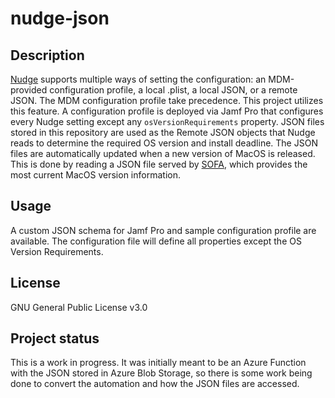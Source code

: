 # nudge-json

## Description
[Nudge](https://github.com/macadmins/nudge) supports multiple ways of setting the configuration: an MDM-provided configuration profile, a local .plist, a local JSON, or a remote JSON. The MDM configuration profile take precedence. This project utilizes this feature. A configuration profile is deployed via Jamf Pro that configures every Nudge setting except any `osVersionRequirements` property. JSON files stored in this repository are used as the Remote JSON objects that Nudge reads to determine the required OS version and install deadline. The JSON files are automatically updated when a new version of MacOS is released. This is done by reading a JSON file served by [SOFA](https://sofa.macadmins.io/), which provides the most current MacOS version information.

## Usage
A custom JSON schema for Jamf Pro and sample configuration profile are available. The configuration file will define all properties except the OS Version Requirements.

## License
GNU General Public License v3.0

## Project status
This is a work in progress. It was initially meant to be an Azure Function with the JSON stored in Azure Blob Storage, so there is some work being done to convert the automation and how the JSON files are accessed.
